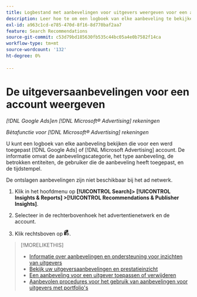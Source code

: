 ```yaml
---
title: Logbestand met aanbevelingen voor uitgevers weergeven voor een account
description: Leer hoe te om een logboek van elke aanbeveling te bekijken die voor werd toegepast [!DNL Google Ads] of [!DNL Microsoft Advertising] account.
exl-id: a963c1cd-e785-470d-8f16-8d770baf2aa7
feature: Search Recommendations
source-git-commit: c53d79bd185630fb535c44bc05a4e0b7582f14ca
workflow-type: tm+mt
source-wordcount: '132'
ht-degree: 0%

---
```


# De uitgeversaanbevelingen voor een account weergeven

*[!DNL Google Ads]en [!DNL Microsoft® Advertising] rekeningen*

*Bètafunctie voor [!DNL Microsoft® Advertising] rekeningen*

U kunt een logboek van elke aanbeveling bekijken die voor een werd toegepast [!DNL Google Ads] of [!DNL Microsoft Advertising] account. De informatie omvat de aanbevelingscategorie, het type aanbeveling, de betrokken entiteiten, de gebruiker die de aanbeveling heeft toegepast, en de tijdstempel.

De ontslagen aanbevelingen zijn niet beschikbaar bij het ad netwerk.

1. Klik in het hoofdmenu op **[!UICONTROL Search]> [!UICONTROL Insights & Reports] >[!UICONTROL Recommendations & Publisher Insights]**.

1. Selecteer in de rechterbovenhoek het advertentienetwerk en de account.

1. Klik rechtsboven op ![Aanbevolingslogboeken](/help/search-social-commerce/assets/recommendations-log-view.png "Aanbevolingslogboeken").

>[!MORELIKETHIS]
>
>* [Informatie over aanbevelingen en ondersteuning voor inzichten van uitgevers](recommendation-support.md)
>* [Bekijk uw uitgeversaanbevelingen en prestatieinzicht](recommendation-view.md)
>* [Een aanbeveling voor een uitgever toepassen of verwijderen](recommendation-apply-dismiss.md)
>* [Aanbevolen procedures voor het gebruik van aanbevelingen voor uitgevers met portfolio&#39;s](recommendation-best-practices.md)
